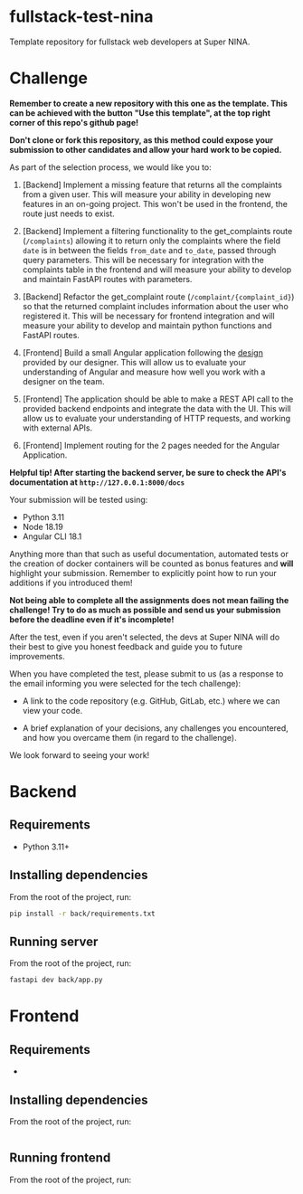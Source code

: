 # fullstack-test-nina
Template repository for fullstack web developers at Super NINA.

# Challenge
**Remember to create a new repository with this one as the template. This can be achieved with the button "Use this template", at the top right corner of this repo's github page!**

**Don't clone or fork this repository, as this method could expose your submission to other candidates and allow your hard work to be copied.**

As part of the selection process, we would like you to:

1. [Backend] Implement a missing feature that returns all the complaints from a given user. This will measure your ability in developing new features in an on-going project. This won't be used in the frontend, the route just needs to exist.
2. [Backend] Implement a filtering functionality to the get_complaints route (```/complaints```) allowing it to return only the complaints where the field ```date``` is in between the fields ```from_date``` and ```to_date```, passed through query parameters. This will be necessary for integration with the complaints table in the frontend and will measure your ability to develop and maintain FastAPI routes with parameters.
3. [Backend] Refactor the get_complaint route (```/complaint/{complaint_id}```) so that the returned complaint includes information about the user who registered it. This will be necessary for frontend integration and will measure your ability to develop and maintain python functions and FastAPI routes.

5. [Frontend] Build a small Angular application following the [design](https://www.figma.com/design/oosvhfSMv6OsCDCW27NWQ0/Processo-seletivo---2024?node-id=0-1&t=qbuEQHZKt86TTp7j-1) provided by our designer. This will allow us to evaluate your understanding of Angular and measure how well you work with a designer on the team.
4. [Frontend] The application should be able to make a REST API call to the provided backend endpoints and integrate the data with the UI. This will allow us to evaluate your understanding of HTTP requests, and working with external APIs.
6. [Frontend] Implement routing for the 2 pages needed for the Angular Application.

**Helpful tip! After starting the backend server, be sure to check the API's documentation at ``` http://127.0.0.1:8000/docs ```**

Your submission will be tested using:
- Python 3.11
- Node 18.19
- Angular CLI 18.1

<!-- - Connect to a web socket and display real time notifications as pop-ups. This will allow us to evaluate your understandings of websockets and data streaming. -->

Anything more than that such as useful documentation, automated tests or the creation of docker containers will be counted as bonus features and **will** highlight your submission. Remember to explicitly point how to run your additions if you introduced them!

**Not being able to complete all the assignments does not mean failing the challenge! Try to do as much as possible and send us your submission before the deadline even if it's incomplete!**

After the test, even if you aren't selected, the devs at Super NINA will do their best to give you honest feedback and guide you to future improvements.

When you have completed the test, please submit to us (as a response to the email informing you were selected for the tech challenge):

- A link to the code repository (e.g. GitHub, GitLab, etc.) where we can view your code.


- A brief explanation of your decisions, any challenges you encountered, and how you overcame them (in regard to the challenge).

We look forward to seeing your work!

# Backend
## Requirements
- Python 3.11+

## Installing dependencies
From the root of the project, run:
```sh
pip install -r back/requirements.txt
```

## Running server
From the root of the project, run:
```sh
fastapi dev back/app.py
```

# Frontend
## Requirements
-

## Installing dependencies
From the root of the project, run:
```sh

```

## Running frontend
From the root of the project, run:
```sh

```